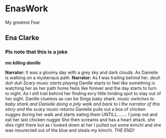 # EnasWork

My greatest Fear

## Ena Clarke

### Pls note that this is a joke

 ***me killing danille***

**Narrator:** It was a gloomy day with a grey sky and dark clouds.
As Danielle is walking on a mysteriaus path.
**Narrator:** As **I** was trailing behind her. 
*deuh duh duh Scary music starts playing*
Danille starts to feel like something is watching her as her path home feels like forever and the day starts to turn to night.
As I still trail behind her finding evry little hinding spot to stay out of her sight.
Danille clueless as can be Sings baby shark. 
*music switches to baby shark and Danielle doing a jolly walk*
*and back to I the narrator of this story and the scary music returns*
Danielle pulls out a box of chicken nugges during her walk and starts eating them UNTILL........
I jump out and eat her last chicken nuggie
She then screams and has a heart attack. 
she dies right there
but as i looked down at her I pulled out some kimchi and she was resurected out of the blue and steals my kimchi. 
*THE END!*
